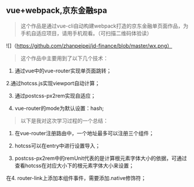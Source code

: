 ## vue+webpack,京东金融spa

> 这个作品是通过vue-cli自动构建webpack打造的京东金融单页面作品，为手机自适应项目，请用手机观看。（可扫描二维码体验读）

![]（https://github.com/zhanpeipei/jd-finance/blob/master/wx.png）

> 这个作品中主要用到了以下几个技术：

1. 通过vue中的vue-router实现单页面跳转；

2.通过hotcss.js实现viewport自动计算；

3. 通过postcss-px2rem实现自适应；

4. vue-router的mode为默认设置：hash;

> 以下是我对这次学习过程的一个总结：

1. 在vue-router注册路由中，一个地址最多可以注册三个组件；

2. hotcss可以在entry中进行设置导入；

3. postcss-px2rem中的remUnit代表的是计算根元素字体大小的依据，可通过查看hotcss在对应大小下的根元素字体大小来设置；

在4. router-link上添加本组件事件，需要添加.native修饰符；
